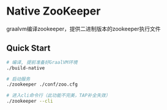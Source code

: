 # Native ZooKeeper

graalvm编译zookeeper，提供二进制版本的zookeeper执行文件

## Quick Start

```bash
# 编译, 提前准备好GraalVM环境
./build-native

# 启动服务
./zookeeper ./conf/zoo.cfg

# 进入cli命令行（此功能不完美，TAP补全失效）
./zookeeper --cli
```
